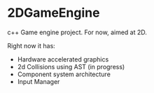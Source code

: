 # 2DGameEngine
c++ Game engine project. For now, aimed at 2D.

Right now it has:

- Hardware accelerated graphics
- 2d Collisions using AST (in progress)
- Component system architecture
- Input Manager
